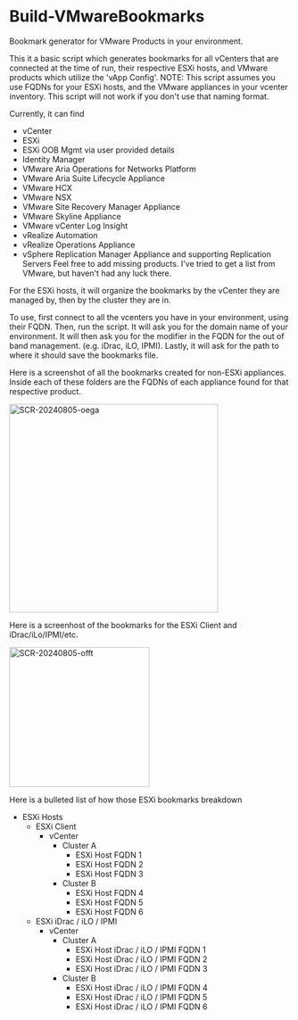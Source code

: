 # Build-VMwareBookmarks
Bookmark generator for VMware Products in your environment.

This it a basic script which generates bookmarks for all vCenters that are connected at the time of run, their respective ESXi hosts, and VMware products which utilize the 'vApp Config'.
NOTE: This script assumes you use FQDNs for your ESXi hosts, and the VMware appliances in your vcenter inventory. This script will not work if you don't use that naming format.

Currently, it can find
* vCenter
* ESXi 
* ESXi OOB Mgmt via user provided details
* Identity Manager
* VMware Aria Operations for Networks Platform
* VMware Aria Suite Lifecycle Appliance
* VMware HCX
* VMware NSX
* VMware Site Recovery Manager Appliance
* VMware Skyline Appliance
* VMware vCenter Log Insight
* vRealize Automation
* vRealize Operations Appliance
* vSphere Replication Manager Appliance and supporting Replication Servers
Feel free to add missing products. I've tried to get a list from VMware, but haven't had any luck there.

For the ESXi hosts, it will organize the bookmarks by the vCenter they are managed by, then by the cluster they are in. 

To use, first connect to all the vcenters you have in your environment, using their FQDN.
Then, run the script.
It will ask you for the domain name of your environment.
It will then ask you for the modifier in the FQDN for the out of band management. (e.g. iDrac, iLO, IPMI).
Lastly, it will ask for the path to where it should save the bookmarks file.

Here is a screenshot of all the bookmarks created for non-ESXi appliances. Inside each of these folders are the FQDNs of each appliance found for that respective product.

<img width="374" alt="SCR-20240805-oega" src="https://github.com/user-attachments/assets/c15b664f-3dc9-4355-99d4-5d38be149e74">

Here is a screenhost of the bookmarks for the ESXi Client and iDrac/iLo/IPMI/etc. 

<img width="251" alt="SCR-20240805-offt" src="https://github.com/user-attachments/assets/05b4b360-acdc-487d-b6d9-db09b115546b">

Here is a bulleted list of how those ESXi bookmarks breakdown
* ESXi Hosts
   * ESXi Client
      * vCenter
         * Cluster A
            * ESXi Host FQDN 1
            * ESXi Host FQDN 2
            * ESXi Host FQDN 3
         * Cluster B
            * ESXi Host FQDN 4
            * ESXi Host FQDN 5
            * ESXi Host FQDN 6
   * ESXi iDrac / iLO / IPMI
      * vCenter
         * Cluster A
            * ESXi Host iDrac / iLO / IPMI FQDN 1
            * ESXi Host iDrac / iLO / IPMI FQDN 2
            * ESXi Host iDrac / iLO / IPMI FQDN 3
         * Cluster B
            * ESXi Host iDrac / iLO / IPMI FQDN 4
            * ESXi Host iDrac / iLO / IPMI FQDN 5
            * ESXi Host iDrac / iLO / IPMI FQDN 6
